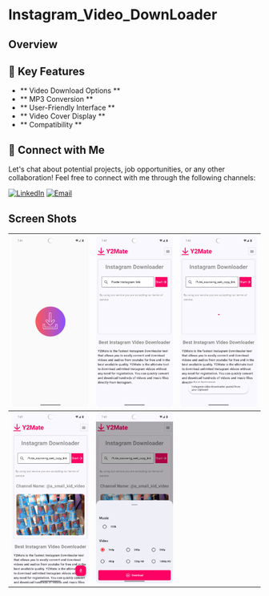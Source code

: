 # Instagram_Video_DownLoader
## Overview

## 🚀 Key Features
- ** Video Download Options **
- ** MP3 Conversion ** 
- ** User-Friendly Interface **
- ** Video Cover Display **
- ** Compatibility **

## 🤝 Connect with Me
Let's chat about potential projects, job opportunities, or any other collaboration! Feel free to connect with me through the following channels:

[![LinkedIn](https://img.shields.io/badge/LinkedIn-Connect-blue?style=for-the-badge&logo=linkedin)](https://www.linkedin.com/in/muhammad-zohaib-imtiaz-dev)
[![Email](https://img.shields.io/badge/Email-Drop%20a%20Message-red?style=for-the-badge&logo=gmail)](mailto:mzkhan9610@gmail.com)

## Screen Shots
| ![Screenshot 1](https://github.com/ZohaibKhanDev/Instagram-video-downloader/blob/master/screenshots/1.png) | ![Screenshot 2](https://github.com/ZohaibKhanDev/Instagram-video-downloader/blob/master/screenshots/2.png) | ![Screenshot 3](https://github.com/ZohaibKhanDev/Instagram-video-downloader/blob/master/screenshots/3.png) |
| --- | --- | --- |
| ![Screenshot 4](https://github.com/ZohaibKhanDev/Instagram-video-downloader/blob/master/screenshots/4.png) | ![Screenshot 5](https://github.com/ZohaibKhanDev/Instagram-video-downloader/blob/master/screenshots/5.png)
